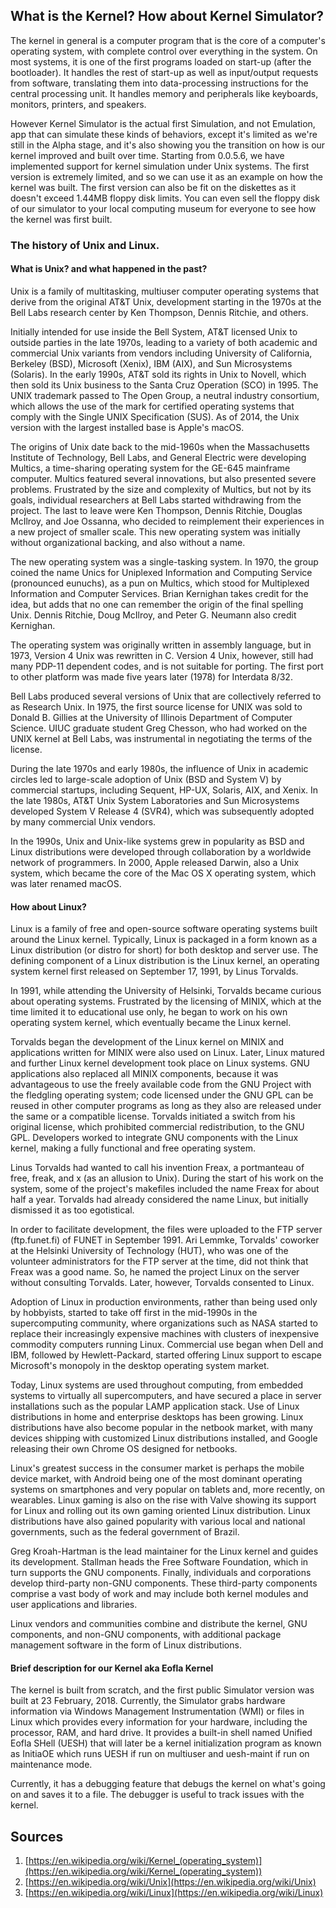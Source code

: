 ## What is the Kernel? How about Kernel Simulator?

The kernel in general is a computer program that is the core of a computer's operating system, with complete control over everything in the system. On most systems, it is one of the first programs loaded on start-up (after the bootloader). It handles the rest of start-up as well as input/output requests from software, translating them into data-processing instructions for the central processing unit. It handles memory and peripherals like keyboards, monitors, printers, and speakers.

However Kernel Simulator is the actual first Simulation, and not Emulation, app that can simulate these kinds of behaviors, except it's limited as we're still in the Alpha stage, and it's also showing you the transition on how is our kernel improved and built over time. Starting from 0.0.5.6, we have implemented support for kernel simulation under Unix systems. The first version is extremely limited, and so we can use it as an example on how the kernel was built. The first version can also be fit on the diskettes as it doesn't exceed 1.44MB floppy disk limits. You can even sell the floppy disk of our simulator to your local computing museum for everyone to see how the kernel was first built.

### The history of Unix and Linux.

#### What is Unix? and what happened in the past?

Unix is a family of multitasking, multiuser computer operating systems that derive from the original AT&T Unix, development starting in the 1970s at the Bell Labs research center by Ken Thompson, Dennis Ritchie, and others.

Initially intended for use inside the Bell System, AT&T licensed Unix to outside parties in the late 1970s, leading to a variety of both academic and commercial Unix variants from vendors including University of California, Berkeley (BSD), Microsoft (Xenix), IBM (AIX), and Sun Microsystems (Solaris). In the early 1990s, AT&T sold its rights in Unix to Novell, which then sold its Unix business to the Santa Cruz Operation (SCO) in 1995. The UNIX trademark passed to The Open Group, a neutral industry consortium, which allows the use of the mark for certified operating systems that comply with the Single UNIX Specification (SUS). As of 2014, the Unix version with the largest installed base is Apple's macOS.

The origins of Unix date back to the mid-1960s when the Massachusetts Institute of Technology, Bell Labs, and General Electric were developing Multics, a time-sharing operating system for the GE-645 mainframe computer. Multics featured several innovations, but also presented severe problems. Frustrated by the size and complexity of Multics, but not by its goals, individual researchers at Bell Labs started withdrawing from the project. The last to leave were Ken Thompson, Dennis Ritchie, Douglas McIlroy, and Joe Ossanna, who decided to reimplement their experiences in a new project of smaller scale. This new operating system was initially without organizational backing, and also without a name.

The new operating system was a single-tasking system. In 1970, the group coined the name Unics for Uniplexed Information and Computing Service (pronounced eunuchs), as a pun on Multics, which stood for Multiplexed Information and Computer Services. Brian Kernighan takes credit for the idea, but adds that no one can remember the origin of the final spelling Unix. Dennis Ritchie, Doug McIlroy, and Peter G. Neumann also credit Kernighan.

The operating system was originally written in assembly language, but in 1973, Version 4 Unix was rewritten in C. Version 4 Unix, however, still had many PDP-11 dependent codes, and is not suitable for porting. The first port to other platform was made five years later (1978) for Interdata 8/32.

Bell Labs produced several versions of Unix that are collectively referred to as Research Unix. In 1975, the first source license for UNIX was sold to Donald B. Gillies at the University of Illinois Department of Computer Science. UIUC graduate student Greg Chesson, who had worked on the UNIX kernel at Bell Labs, was instrumental in negotiating the terms of the license.

During the late 1970s and early 1980s, the influence of Unix in academic circles led to large-scale adoption of Unix (BSD and System V) by commercial startups, including Sequent, HP-UX, Solaris, AIX, and Xenix. In the late 1980s, AT&T Unix System Laboratories and Sun Microsystems developed System V Release 4 (SVR4), which was subsequently adopted by many commercial Unix vendors.

In the 1990s, Unix and Unix-like systems grew in popularity as BSD and Linux distributions were developed through collaboration by a worldwide network of programmers. In 2000, Apple released Darwin, also a Unix system, which became the core of the Mac OS X operating system, which was later renamed macOS.

#### How about Linux?

Linux is a family of free and open-source software operating systems built around the Linux kernel. Typically, Linux is packaged in a form known as a Linux distribution (or distro for short) for both desktop and server use. The defining component of a Linux distribution is the Linux kernel, an operating system kernel first released on September 17, 1991, by Linus Torvalds.

In 1991, while attending the University of Helsinki, Torvalds became curious about operating systems. Frustrated by the licensing of MINIX, which at the time limited it to educational use only, he began to work on his own operating system kernel, which eventually became the Linux kernel.

Torvalds began the development of the Linux kernel on MINIX and applications written for MINIX were also used on Linux. Later, Linux matured and further Linux kernel development took place on Linux systems. GNU applications also replaced all MINIX components, because it was advantageous to use the freely available code from the GNU Project with the fledgling operating system; code licensed under the GNU GPL can be reused in other computer programs as long as they also are released under the same or a compatible license. Torvalds initiated a switch from his original license, which prohibited commercial redistribution, to the GNU GPL. Developers worked to integrate GNU components with the Linux kernel, making a fully functional and free operating system.

Linus Torvalds had wanted to call his invention Freax, a portmanteau of free, freak, and x (as an allusion to Unix). During the start of his work on the system, some of the project's makefiles included the name Freax for about half a year. Torvalds had already considered the name Linux, but initially dismissed it as too egotistical.

In order to facilitate development, the files were uploaded to the FTP server (ftp.funet.fi) of FUNET in September 1991. Ari Lemmke, Torvalds' coworker at the Helsinki University of Technology (HUT), who was one of the volunteer administrators for the FTP server at the time, did not think that Freax was a good name. So, he named the project Linux on the server without consulting Torvalds. Later, however, Torvalds consented to Linux.

Adoption of Linux in production environments, rather than being used only by hobbyists, started to take off first in the mid-1990s in the supercomputing community, where organizations such as NASA started to replace their increasingly expensive machines with clusters of inexpensive commodity computers running Linux. Commercial use began when Dell and IBM, followed by Hewlett-Packard, started offering Linux support to escape Microsoft's monopoly in the desktop operating system market.

Today, Linux systems are used throughout computing, from embedded systems to virtually all supercomputers, and have secured a place in server installations such as the popular LAMP application stack. Use of Linux distributions in home and enterprise desktops has been growing. Linux distributions have also become popular in the netbook market, with many devices shipping with customized Linux distributions installed, and Google releasing their own Chrome OS designed for netbooks.

Linux's greatest success in the consumer market is perhaps the mobile device market, with Android being one of the most dominant operating systems on smartphones and very popular on tablets and, more recently, on wearables. Linux gaming is also on the rise with Valve showing its support for Linux and rolling out its own gaming oriented Linux distribution. Linux distributions have also gained popularity with various local and national governments, such as the federal government of Brazil.

Greg Kroah-Hartman is the lead maintainer for the Linux kernel and guides its development. Stallman heads the Free Software Foundation, which in turn supports the GNU components. Finally, individuals and corporations develop third-party non-GNU components. These third-party components comprise a vast body of work and may include both kernel modules and user applications and libraries.

Linux vendors and communities combine and distribute the kernel, GNU components, and non-GNU components, with additional package management software in the form of Linux distributions.

#### Brief description for our Kernel aka Eofla Kernel

The kernel is built from scratch, and the first public Simulator version was built at 23 February, 2018. Currently, the Simulator grabs hardware information via Windows Management Instrumentation (WMI) or files in Linux which provides every information for your hardware, including the processor, RAM, and hard drive. It provides a built-in shell named Unified Eofla SHell (UESH) that will later be a kernel initialization program as known as InitiaOE which runs UESH if run on multiuser and uesh-maint if run on maintenance mode.

Currently, it has a debugging feature that debugs the kernel on what's going on and saves it to a file. The debugger is useful to track issues with the kernel.

## Sources

1. [https://en.wikipedia.org/wiki/Kernel_(operating_system)](https://en.wikipedia.org/wiki/Kernel_(operating_system))
2. [https://en.wikipedia.org/wiki/Unix](https://en.wikipedia.org/wiki/Unix)
3. [https://en.wikipedia.org/wiki/Linux](https://en.wikipedia.org/wiki/Linux)
